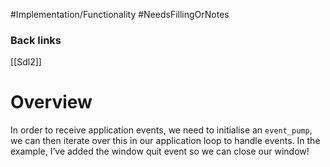 #Implementation/Functionality #NeedsFillingOrNotes 
### Back links
[[Sdl2]]

# Overview
In order to receive application events, we need to initialise an `event_pump`, we can then iterate over this in our application loop to handle events. In the example, I’ve added the window quit event so we can close our window!